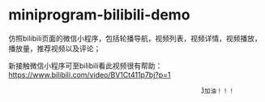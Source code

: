 # miniprogram-bilibili-demo
仿照bilibili页面的微信小程序，包括轮播导航，视频列表，视频详情，视频播放，播放量，推荐视频以及评论；

新接触微信小程序可至bilibili看此视频很有帮助：https://www.bilibili.com/video/BV1Ct411p7bj?p=1
                                                            
                                                         Ĵ加油！！！
